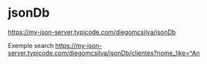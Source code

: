 # jsonDb

https://my-json-server.typicode.com/diegomcsilva/jsonDb


Exemple search
https://my-json-server.typicode.com/diegomcsilva/jsonDb/clientes?nome_like=^An
